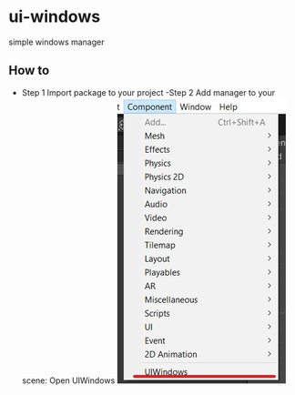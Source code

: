 # ui-windows
 simple windows manager

 ## How to
 - Step 1
 Import package to your project
 -Step 2
 Add manager to your scene:
  Open UIWindows
  ![manger-window](.Images/components-uiwindows.jpg?raw=true "manager-window")
